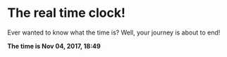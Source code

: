 # The real time clock!

Ever wanted to know what the time is? Well, your journey is about to end!

**The time is Nov 04, 2017, 18:49**